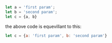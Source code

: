 ```js
let a = 'first param';
let b = 'second param';
let c = {a, b}
```
the above code is equevillant to this:
```js
let c = {a: 'first param', b: 'second param'}
```